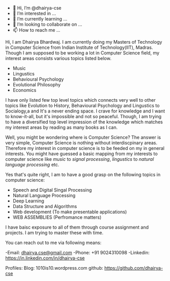- 👋 Hi, I’m @dhairya-cse
- 👀 I’m interested in ...
- 🌱 I’m currently learning ...
- 💞️ I’m looking to collaborate on ...
- 📫 How to reach me ...

<!---
dhairya-cse/dhairya-cse is a ✨ special ✨ repository because its `README.md` (this file) appears on your GitHub profile.
You can click the Preview link to take a look at your changes.
--->

Hi, I am Dhairya Bhardwaj. I am currently doing my Masters of Technology in Computer Science from Indian Institute of Technology(IIT), Madras. Though I am supposed to be working a lot in Computer Science field, my interest areas consists various topics listed below.

- Music
- Lingustics
- Behavioural Psychology
- Evolutional Philosophy
- Economics

I have only listed few top level topics which connects very well to other topics like Evolution to History, Behavioural Psychology and Lingustics to Socialogy,a and It's a never ending space. I crave for knowledge and I want to know-it-all, but it's impossible and not so peaceful. Though, I am trying to have a diversified top level impression of the knowledge which matches my interest areas by reading as many books as I can.

Well, you might be wondering where is Computer Science? The answer is very simple, Computer Science is nothing without interdiscpinary areas. Therefore my interest in computer science is to be feeded on my in general interests. You might have guessed a basic mapping from my interests to computer science like *music* to *signal processing*, *lingustics* to *natural language processing* etc.

Yes that's quite right, I am to have a good grasp on the following topics in computer science:
- Speech and Digital Singal Processing
- Natural Language Processing
- Deep Learning
- Data Structure and Algorithms 
- Web development (To make presentable applications)
- WEB ASSEMBLIES (Perfromance matters)

I have baisc exposure to all of them through course assignment and projects. I am trying to master these with time.

You can reach out to me via following means:

-Email: dhairya.cse@gmail.com
-Phone: +91 9024310098
-Linkedin: https://in.linkedin.com/in/dhairya-cse


Profiles:
Blog: 1010is10.wordpress.com 
github: https://github.com/dhairya-cse




